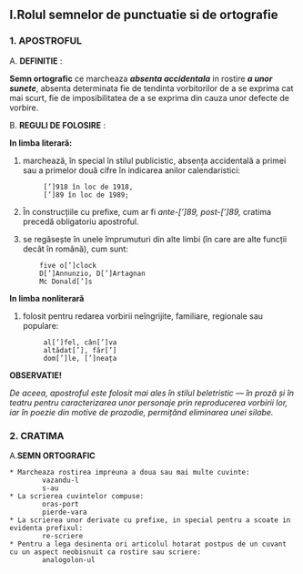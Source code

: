 ## I.Rolul semnelor de punctuatie si de ortografie

### 1. **APOSTROFUL**

  A.  **DEFINITIE** :

  **Semn ortografic**  ce marcheaza *__absenta accidentala__* in rostire *__a unor sunete__*, absenta determinata fie de tendinta vorbitorilor de a se exprima cat mai scurt, fie de imposibilitatea de a se exprima din cauza unor defecte de vorbire.

  B. **REGULI DE FOLOSIRE** :

  **In limba literară:**

  1. marchează, în special în stilul publicistic, absența accidentală a primei sau a primelor două cifre în indicarea anilor calendaristici:

              [’]918 în loc de 1918,
              [’]89 în loc de 1989;

  2. În construcțiile cu prefixe, cum ar fi *ante-[’]89, post-[’]89,* cratima precedă obligatoriu apostroful.
  3.  se regăsește în unele împrumuturi din alte limbi (în care are alte funcții decât în română), cum sunt:

              five o[’]clock
              D[’]Annunzio, D[’]Artagnan
              Mc Donald[’]s

  **In limba nonliterară**

  1. folosit pentru redarea vorbirii neîngrijite, familiare, regionale sau populare:

              al[’]fel, cân[’]va
              altădat[’], făr[’]
              dom[’]le, [’]neața

  **OBSERVATIE!**

  *De aceea, apostroful este folosit mai ales în stilul beletristic — în proză și în teatru pentru caracterizarea unor personaje prin reproducerea vorbirii lor, iar în poezie din motive de prozodie, permițând eliminarea unei silabe.*

  ### 2. **CRATIMA**

  A.**SEMN ORTOGRAFIC**

    * Marcheaza rostirea impreuna a doua sau mai multe cuvinte:
            vazandu-l
            s-au
    * La scrierea cuvintelor compuse:
            oras-port
            pierde-vara
    * La scrierea unor derivate cu prefixe, in special pentru a scoate in evidenta prefixul:
            re-scriere
    * Pentru a lega desinenta ori articolul hotarat postpus de un cuvant cu un aspect neobisnuit ca rostire sau scriere:
            analogolon-ul

